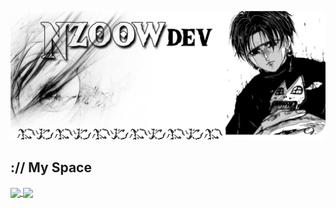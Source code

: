 <p align="center">
    <picture>
        <img src="./assets/images/bannerr.webp" alt="GitHub profil banner">
    </picture>
</p>

## :// My Space

<a href="https://github.com/Nzoowdev/github-readme-stats">
  <img height=200 align="center" src="https://github-readme-stats.vercel.app/api?username=Nzoowdev&theme=shades-of-purple" />
</a>
<a href="https://github.com/Nzoowdev/convoychat">
  <img height=200 align="center" src="https://github-readme-stats.vercel.app/api/top-langs?username=Nzoowdev&theme=swift&layout=compact&langs_count=8&card_width=320" />
</a>

